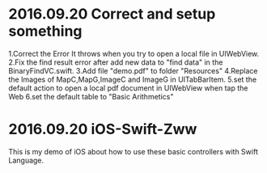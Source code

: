 
# 2016.09.20 Correct and setup something
1.Correct the Error It throws when you try to open a local file in UIWebView.
2.Fix the find result error after add new data to "find data" in the BinaryFindVC.swift.
3.Add file "demo.pdf" to folder "Resources"
4.Replace the Images of MapC,MapG,ImageC and ImageG in UITabBarItem.
5.set the default action to open a local pdf document in UIWebView when tap the Web
6.set the default table to "Basic Arithmetics"

# 2016.09.20 iOS-Swift-Zww
This is my demo of iOS about how to use these basic controllers with Swift Language.
